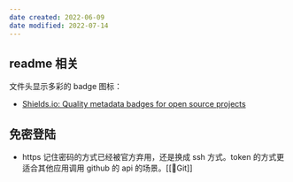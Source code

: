 ```yaml
---
date created: 2022-06-09
date modified: 2022-07-14
---
```


## readme 相关

文件头显示多彩的 badge 图标：

- [Shields.io: Quality metadata badges for open source projects](https://shields.io/)

## 免密登陆

- https 记住密码的方式已经被官方弃用，还是换成 ssh 方式。token 的方式更适合其他应用调用 github 的 api 的场景。[[🤖Git]]
